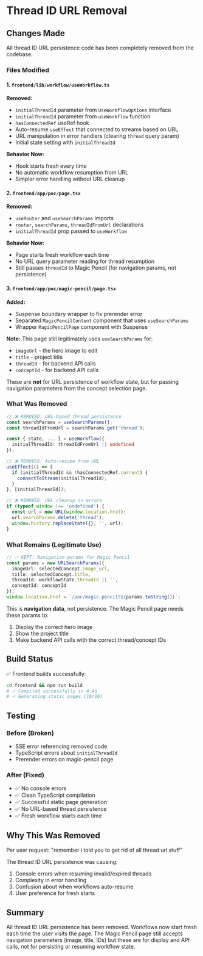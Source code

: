 # Thread ID URL Removal

## Changes Made

All thread ID URL persistence code has been completely removed from the codebase.

### Files Modified

#### 1. `frontend/lib/workflow/useWorkflow.ts`

**Removed:**
- `initialThreadId` parameter from `UseWorkflowOptions` interface
- `initialThreadId` parameter from `useWorkflow` function
- `hasConnectedRef` useRef hook
- Auto-resume `useEffect` that connected to streams based on URL
- URL manipulation in error handlers (clearing `thread` query param)
- Initial state setting with `initialThreadId`

**Behavior Now:**
- Hook starts fresh every time
- No automatic workflow resumption from URL
- Simpler error handling without URL cleanup

#### 2. `frontend/app/poc/page.tsx`

**Removed:**
- `useRouter` and `useSearchParams` imports
- `router`, `searchParams`, `threadIdFromUrl` declarations
- `initialThreadId` prop passed to `useWorkflow`

**Behavior Now:**
- Page starts fresh workflow each time
- No URL query parameter reading for thread resumption
- Still passes `threadId` to Magic Pencil (for navigation params, not persistence)

#### 3. `frontend/app/poc/magic-pencil/page.tsx`

**Added:**
- Suspense boundary wrapper to fix prerender error
- Separated `MagicPencilContent` component that uses `useSearchParams`
- Wrapper `MagicPencilPage` component with Suspense

**Note:** This page still legitimately uses `useSearchParams` for:
- `imageUrl` - the hero image to edit
- `title` - project title
- `threadId` - for backend API calls
- `conceptId` - for backend API calls

These are **not** for URL persistence of workflow state, but for passing navigation parameters from the concept selection page.

### What Was Removed

```typescript
// ❌ REMOVED: URL-based thread persistence
const searchParams = useSearchParams();
const threadIdFromUrl = searchParams.get('thread');

const { state, ... } = useWorkflow({
  initialThreadId: threadIdFromUrl || undefined
});

// ❌ REMOVED: Auto-resume from URL
useEffect(() => {
  if (initialThreadId && !hasConnectedRef.current) {
    connectToStream(initialThreadId);
  }
}, [initialThreadId]);

// ❌ REMOVED: URL cleanup in errors
if (typeof window !== 'undefined') {
  const url = new URL(window.location.href);
  url.searchParams.delete('thread');
  window.history.replaceState({}, '', url);
}
```

### What Remains (Legitimate Use)

```typescript
// ✅ KEPT: Navigation params for Magic Pencil
const params = new URLSearchParams({
  imageUrl: selectedConcept.image_url,
  title: selectedConcept.title,
  threadId: workflowState.threadId || '',
  conceptId: conceptId
});
window.location.href = `/poc/magic-pencil?${params.toString()}`;
```

This is **navigation data**, not persistence. The Magic Pencil page needs these params to:
1. Display the correct hero image
2. Show the project title
3. Make backend API calls with the correct thread/concept IDs

## Build Status

✅ Frontend builds successfully:
```bash
cd frontend && npm run build
# ✓ Compiled successfully in 4.4s
# ✓ Generating static pages (10/10)
```

## Testing

### Before (Broken)
- SSE error referencing removed code
- TypeScript errors about `initialThreadId`
- Prerender errors on magic-pencil page

### After (Fixed)
- ✅ No console errors
- ✅ Clean TypeScript compilation
- ✅ Successful static page generation
- ✅ No URL-based thread persistence
- ✅ Fresh workflow starts each time

## Why This Was Removed

Per user request: "remember i told you to get rid of all thread url stuff"

The thread ID URL persistence was causing:
1. Console errors when resuming invalid/expired threads
2. Complexity in error handling
3. Confusion about when workflows auto-resume
4. User preference for fresh starts

## Summary

All thread ID URL persistence has been removed. Workflows now start fresh each time the user visits the page. The Magic Pencil page still accepts navigation parameters (image, title, IDs) but these are for display and API calls, not for persisting or resuming workflow state.
